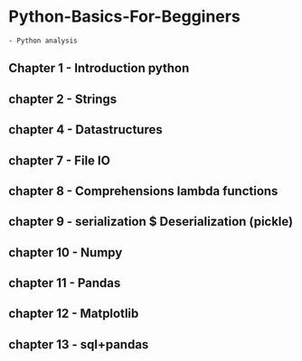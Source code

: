 # Python-Basics-For-Begginers 

    - Python analysis
## Chapter 1 - Introduction python
## chapter 2 - Strings
## chapter 4 - Datastructures
## chapter 7 - File IO
## chapter 8 - Comprehensions lambda functions
## chapter 9 - serialization $ Deserialization (pickle)
## chapter 10 - Numpy
## chapter 11 - Pandas 
## chapter 12 - Matplotlib
## chapter 13 - sql+pandas

